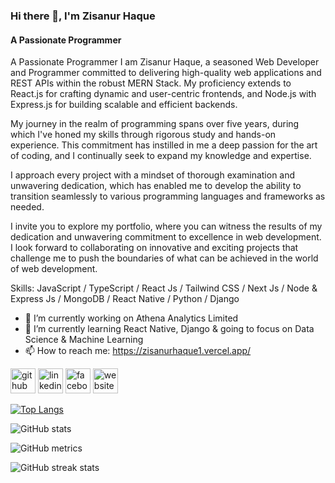 ### Hi there 👋, I'm Zisanur Haque
#### A Passionate Programmer
A Passionate Programmer
I am Zisanur Haque, a seasoned Web Developer and Programmer committed to delivering high-quality web applications and REST APIs within the robust MERN Stack. My proficiency extends to React.js for crafting dynamic and user-centric frontends, and Node.js with Express.js for building scalable and efficient backends.

My journey in the realm of programming spans over five years, during which I've honed my skills through rigorous study and hands-on experience. This commitment has instilled in me a deep passion for the art of coding, and I continually seek to expand my knowledge and expertise.

I approach every project with a mindset of thorough examination and unwavering dedication, which has enabled me to develop the ability to transition seamlessly to various programming languages and frameworks as needed.

I invite you to explore my portfolio, where you can witness the results of my dedication and unwavering commitment to excellence in web development. I look forward to collaborating on innovative and exciting projects that challenge me to push the boundaries of what can be achieved in the world of web development.

Skills: JavaScript / TypeScript / React Js / Tailwind CSS /  Next Js / Node & Express Js / MongoDB / React Native / Python / Django

- 🔭 I’m currently working on Athena Analytics Limited 
- 🌱 I’m currently learning React Native, Django & going to focus on Data Science & Machine Learning 
- 📫 How to reach me: [https://zisanurhaque1.vercel.app/ ](https://zisanurhaque1.vercel.app/)


[<img src='https://cdn.jsdelivr.net/npm/simple-icons@3.0.1/icons/github.svg' alt='github' height='40'>](https://github.com/zisanurhaque)  [<img src='https://cdn.jsdelivr.net/npm/simple-icons@3.0.1/icons/linkedin.svg' alt='linkedin' height='40'>](https://www.linkedin.com/in/zisanurhaque/)  [<img src='https://cdn.jsdelivr.net/npm/simple-icons@3.0.1/icons/facebook.svg' alt='facebook' height='40'>](https://www.facebook.com/zisanurhaque)  [<img src='https://cdn.jsdelivr.net/npm/simple-icons@3.0.1/icons/icloud.svg' alt='website' height='40'>]([https://zisanurhaque1.vercel.app/](https://zisanurhaque1.vercel.app/))  

[![Top Langs](https://github-readme-stats.vercel.app/api/top-langs/?username=zisanurhaque)](https://github.com/anuraghazra/github-readme-stats)

![GitHub stats](https://github-readme-stats.vercel.app/api?username=zisanurhaque&show_icons=true&count_private=true)  

![GitHub metrics](https://metrics.lecoq.io/zisanurhaque)  

![GitHub streak stats](https://streak-stats.demolab.com/?user=zisanurhaque)  
